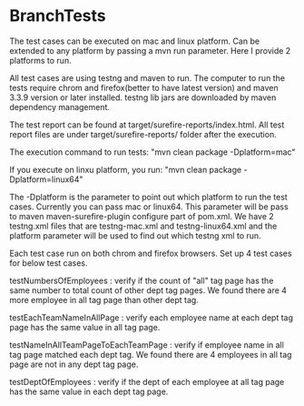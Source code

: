 # BranchTests
The test cases can be executed on mac and linux platform. Can be extended to any platform by passing a mvn run parameter. Here I provide 2 platforms to run. 

All test cases are using testng and maven to run. The computer to run the tests require chrom and firefox(better to have latest version) and maven 3.3.9 version or later installed.  testng lib jars are downloaded by maven dependency management.

The test report can be found at target/surefire-reports/index.html. All test report files are under target/surefire-reports/ folder after the execution.

The execution command to run tests:
"mvn clean package -Dplatform=mac"

If you execute on linxu platform, you run: 
"mvn clean package -Dplatform=linux64"

The -Dplatform is the parameter to point out which platform to run the test cases. Currently you can pass mac or linux64. This parameter will be pass to maven maven-surefire-plugin configure part of pom.xml. We have 2 testng.xml files that are testng-mac.xml and testng-linux64.xml and the platform parameter will be used to find out which testng xml to run. 

Each test case run on both chrom and firefox browsers.
Set up 4 test cases for below test cases. 

testNumbersOfEmployees   :  verify if the count of "all" tag page has the same number to total count of other dept tag pages. We found there are 4 more employee in all tag page than other dept tag.

testEachTeamNameInAllPage    :    verify each employee name at each dept tag page has the same value in all tag page.

testNameInAllTeamPageToEachTeamPage    :    verify if employee name in all tag page matched each dept tag.  We found there are 
4 employees in all tag page are not in any dept tag page.

testDeptOfEmployees   :    verify if the dept of each employee at all tag page has the same value in each dept tag page.



